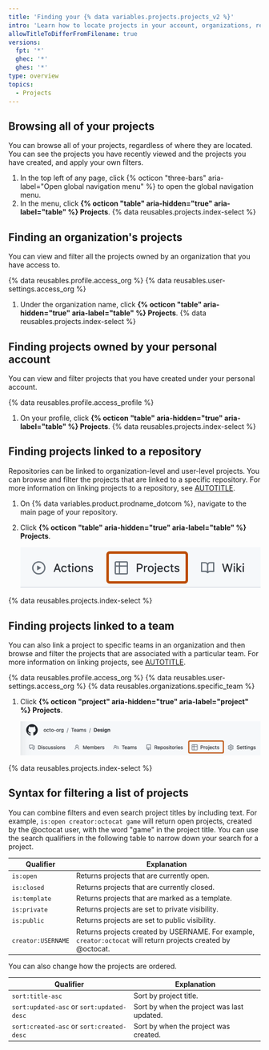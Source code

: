 ```yaml
---
title: 'Finding your {% data variables.projects.projects_v2 %}'
intro: 'Learn how to locate projects in your account, organizations, repositories, and teams.'
allowTitleToDifferFromFilename: true
versions:
  fpt: '*'
  ghec: '*'
  ghes: '*'
type: overview
topics:
  - Projects
---
```


## Browsing all of your projects

You can browse all of your projects, regardless of where they are located. You can see the projects you have recently viewed and the projects you have created, and apply your own filters.

1. In the top left of any page, click {% octicon "three-bars" aria-label="Open global navigation menu" %} to open the global navigation menu.
1. In the menu, click **{% octicon "table" aria-hidden="true" aria-label="table" %} Projects**.
{% data reusables.projects.index-select %}

## Finding an organization's projects

You can view and filter all the projects owned by an organization that you have access to.

{% data reusables.profile.access_org %}
{% data reusables.user-settings.access_org %}
1. Under the organization name, click **{% octicon "table" aria-hidden="true" aria-label="table" %} Projects**.
{% data reusables.projects.index-select %}

## Finding projects owned by your personal account

You can view and filter projects that you have created under your personal account.

{% data reusables.profile.access_profile %}
1. On your profile, click **{% octicon "table" aria-hidden="true" aria-label="table" %} Projects**.
{% data reusables.projects.index-select %}

## Finding projects linked to a repository

Repositories can be linked to organization-level and user-level projects. You can browse and filter the projects that are linked to a specific repository. For more information on linking projects to a repository, see [AUTOTITLE](/issues/planning-and-tracking-with-projects/managing-your-project/adding-your-project-to-a-repository).

1. On {% data variables.product.prodname_dotcom %}, navigate to the main page of your repository.
1. Click **{% octicon "table" aria-hidden="true" aria-label="table" %} Projects**.

   ![Screenshot showing a repository's tabs. The "Projects" tab is highlighted with an orange outline.](/assets/images/help/projects-v2/repo-tab.png)

{% data reusables.projects.index-select %}

## Finding projects linked to a team

You can also link a project to specific teams in an organization and then browse and filter the projects that are associated with a particular team. For more information on linking projects, see [AUTOTITLE](/issues/planning-and-tracking-with-projects/managing-your-project/adding-your-project-to-a-team).

{% data reusables.profile.access_org %}
{% data reusables.user-settings.access_org %}
{% data reusables.organizations.specific_team %}
1. Click **{% octicon "project" aria-hidden="true" aria-label="project" %} Projects**.

   ![Screenshot of the main page for a team. In the horizontal navigation bar, the "Projects" tab is outlined in dark orange.](/assets/images/help/organizations/team-project-board-button.png)

{% data reusables.projects.index-select %}

## Syntax for filtering a list of projects

You can combine filters and even search project titles by including text. For example, `is:open creator:octocat game` will return open projects, created by the @octocat user, with the word "game" in the project title. You can use the search qualifiers in the following table to narrow down your search for a project.

| Qualifier  | Explanation
| ---------- | -------------
| `is:open` | Returns projects that are currently open. |
| `is:closed` | Returns projects that are currently closed. |
| `is:template` | Returns projects that are marked as a template. |
| `is:private` | Returns projects are set to private visibility. |
| `is:public` | Returns projects are set to public visibility. |
| `creator:USERNAME` | Returns projects created by USERNAME. For example, `creator:octocat` will return projects created by @octocat. |

You can also change how the projects are ordered.

| Qualifier  | Explanation
| ---------- | -------------
| `sort:title-asc` | Sort by project title. |
| `sort:updated-asc` or `sort:updated-desc`  | Sort by when the project was last updated. |
| `sort:created-asc` or `sort:created-desc`  | Sort by when the project was created. |
